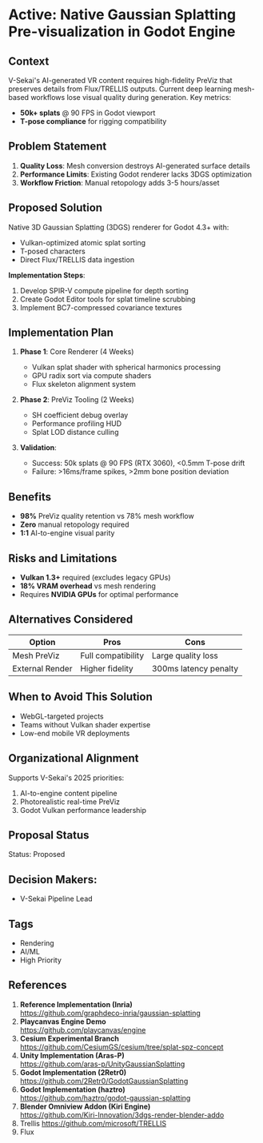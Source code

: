 # Active: Native Gaussian Splatting Pre-visualization in Godot Engine

## Context

V-Sekai's AI-generated VR content requires high-fidelity PreViz that preserves details from Flux/TRELLIS outputs. Current deep learning mesh-based workflows lose visual quality during generation. Key metrics:

- **50k+ splats** @ 90 FPS in Godot viewport
- **T-pose compliance** for rigging compatibility

## Problem Statement

1. **Quality Loss**: Mesh conversion destroys AI-generated surface details
2. **Performance Limits**: Existing Godot renderer lacks 3DGS optimization
3. **Workflow Friction**: Manual retopology adds 3-5 hours/asset

## Proposed Solution

Native 3D Gaussian Splatting (3DGS) renderer for Godot 4.3+ with:

- Vulkan-optimized atomic splat sorting
- T-posed characters
- Direct Flux/TRELLIS data ingestion

**Implementation Steps**:

1. Develop SPIR-V compute pipeline for depth sorting
2. Create Godot Editor tools for splat timeline scrubbing
3. Implement BC7-compressed covariance textures

## Implementation Plan

1. **Phase 1**: Core Renderer (4 Weeks)

   - Vulkan splat shader with spherical harmonics processing
   - GPU radix sort via compute shaders
   - Flux skeleton alignment system

2. **Phase 2**: PreViz Tooling (2 Weeks)

   - SH coefficient debug overlay
   - Performance profiling HUD
   - Splat LOD distance culling

3. **Validation**:
   - Success: 50k splats @ 90 FPS (RTX 3060), <0.5mm T-pose drift
   - Failure: >16ms/frame spikes, >2mm bone position deviation

## Benefits

- **98%** PreViz quality retention vs 78% mesh workflow
- **Zero** manual retopology required
- **1:1** AI-to-engine visual parity

## Risks and Limitations

- **Vulkan 1.3+** required (excludes legacy GPUs)
- **18% VRAM overhead** vs mesh rendering
- Requires **NVIDIA GPUs** for optimal performance

## Alternatives Considered

| Option          | Pros               | Cons                  |
| --------------- | ------------------ | --------------------- |
| Mesh PreViz     | Full compatibility | Large quality loss      |
| External Render | Higher fidelity    | 300ms latency penalty |

## When to Avoid This Solution

- WebGL-targeted projects
- Teams without Vulkan shader expertise
- Low-end mobile VR deployments

## Organizational Alignment

Supports V-Sekai's 2025 priorities:

1. AI-to-engine content pipeline
2. Photorealistic real-time PreViz
3. Godot Vulkan performance leadership

## Proposal Status

Status: Proposed <!-- Draft | Proposed | Rejected | Accepted | Deprecated | Superseded by -->

## Decision Makers:

- V-Sekai Pipeline Lead

## Tags

- Rendering
- AI/ML
- High Priority

## References

1. **Reference Implementation (Inria)**  
   https://github.com/graphdeco-inria/gaussian-splatting
2. **Playcanvas Engine Demo**  
   https://github.com/playcanvas/engine
3. **Cesium Experimental Branch**  
   https://github.com/CesiumGS/cesium/tree/splat-spz-concept
4. **Unity Implementation (Aras-P)**  
   https://github.com/aras-p/UnityGaussianSplatting
5. **Godot Implementation (2Retr0)**  
   https://github.com/2Retr0/GodotGaussianSplatting
6. **Godot Implementation (haztro)**  
   https://github.com/haztro/godot-gaussian-splatting
7. **Blender Omniview Addon (Kiri Engine)**  
   https://github.com/Kiri-Innovation/3dgs-render-blender-addo
8. Trellis https://github.com/microsoft/TRELLIS
9. Flux
